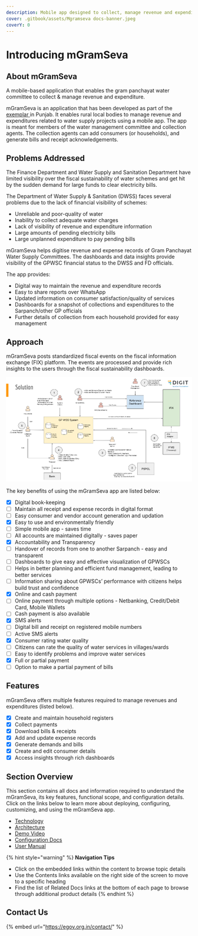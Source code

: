 ```yaml
---
description: Mobile app designed to collect, manage revenue and expenditure
cover: .gitbook/assets/Mgramseva docs-banner.jpeg
coverY: 0
---
```


# Introducing mGramSeva

## About mGramSeva

A mobile-based application that enables the gram panchayat water committee to collect & manage revenue and expenditure.

mGramSeva is an application that has been developed as part of the[ exemplar ](introducing-mgramseva/product-docs/user-docs/user-manual.md)in Punjab. It enables rural local bodies to manage revenue and expenditures related to water supply projects using a mobile app. The app is meant for members of the water management committee and collection agents. The collection agents can add consumers (or households), and generate bills and receipt acknowledgements.

## Problems Addressed

The Finance Department and Water Supply and Sanitation Department have limited visibility over the fiscal sustainability of water schemes and get hit by the sudden demand for large funds to clear electricity bills.

The Department of Water Supply & Sanitation (DWSS) faces several problems due to the lack of financial visibility of schemes:

* Unreliable and poor-quality of water&#x20;
* Inability to collect adequate water charges&#x20;
* Lack of visibility of revenue and expenditure information&#x20;
* Large amounts of pending electricity bills&#x20;
* Large unplanned expenditure to pay pending bills

mGramSeva helps digitise revenue and expense records of Gram Panchayat Water Supply Committees. The dashboards and data insights provide visibility of the GPWSC financial status to the DWSS and FD officials.&#x20;

The app provides:

* Digital  way to maintain the revenue and expenditure records
* Easy to share reports over WhatsApp
* Updated information on consumer satisfaction/quality of services
* Dashboards for a snapshot of collections and expenditures to the Sarpanch/other GP officials
* Further details of collection from each household provided for easy management

## Approach

mGramSeva posts standardized fiscal events on the fiscal information exchange (FIX) platform. The events are processed and provide rich insights to the users through the fiscal sustainability dashboards.

![mGramSeva Solutions Approach](<.gitbook/assets/Partner Webinar - Feb 2022.png>)

The key benefits of using the mGramSeva app are listed below:

* [x] Digital book-keeping&#x20;
* [ ] Maintain all receipt and expense records in digital format&#x20;
* [ ] Easy consumer and vendor account generation and updation
* [x] Easy to use and environmentally friendly&#x20;
* [ ] Simple mobile app - saves time&#x20;
* [ ] All accounts are maintained digitally - saves paper
* [x] Accountability and Transparency&#x20;
* [ ] Handover of records from one to another Sarpanch - easy and transparent&#x20;
* [ ] Dashboards to give easy and effective visualization of GPWSCs&#x20;
* [ ] Helps in better planning and efficient fund management, leading to better services&#x20;
* [ ] Information sharing about GPWSCs’ performance with citizens helps build trust and confidence
* [x] Online and cash payment
* [ ] Online payment through multiple options - Netbanking, Credit/Debit Card, Mobile Wallets&#x20;
* [ ] Cash payment is also available
* [x] SMS alerts&#x20;
* [ ] Digital bill and receipt on registered mobile numbers&#x20;
* [ ] Active SMS alerts
* [x] Consumer rating water quality&#x20;
* [ ] Citizens can rate the quality of water services in villages/wards&#x20;
* [ ] Easy to identify problems and improve water services
* [x] Full or partial payment
* [ ] Option to make a partial payment of bills&#x20;

## Features

mGramSeva offers multiple features required to manage revenues and expenditures (listed below).

* [x] Create and maintain household registers
* [x] Collect payments
* [x] Download bills & receipts
* [x] Add and update expense records
* [x] Generate demands and bills
* [x] Create and edit consumer details
* [x] Access insights through rich dashboards

## Section Overview

This section contains all docs and information required to understand the mGramSeva, its key features, functional scope, and configuration details. Click on the links below to learn more about deploying, configuring, customizing, and using the mGramSeva app.

* [Technology ](introducing-mgramseva/platform/technology.md)
* [Architecture](introducing-mgramseva/platform/architecture.md)
* [Demo Video](introducing-mgramseva/platform/demo-video.md)
* [Configuration Docs](introducing-mgramseva/platform/configuration-docs/)
* [User Manual](introducing-mgramseva/product-docs/user-docs/user-manual.md)

{% hint style="warning" %}
**Navigation Tips**

* Click on the embedded links within the content to browse topic details
* Use the Contents links available on the right side of the screen to move to a specific heading
* Find the list of Related Docs links at the bottom of each page to browse through additional product details
{% endhint %}

## Contact Us

{% embed url="https://egov.org.in/contact/" %}


